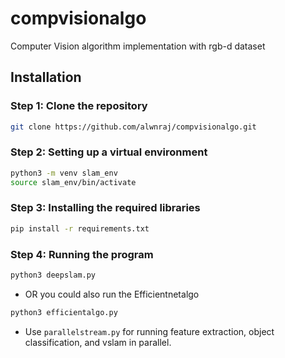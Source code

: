 # compvisionalgo

Computer Vision algorithm implementation with rgb-d dataset

## Installation

### Step 1: Clone the repository

```bash
git clone https://github.com/alwnraj/compvisionalgo.git
```

### Step 2: Setting up a virtual environment

```bash
python3 -m venv slam_env
source slam_env/bin/activate
```

### Step 3: Installing the required libraries

```bash
pip install -r requirements.txt
```

### Step 4: Running the program

```bash
python3 deepslam.py
```

- OR you could also run the Efficientnetalgo

```bash
python3 efficientalgo.py
```
- Use `parallelstream.py` for running feature extraction, object classification, and vslam in parallel. 